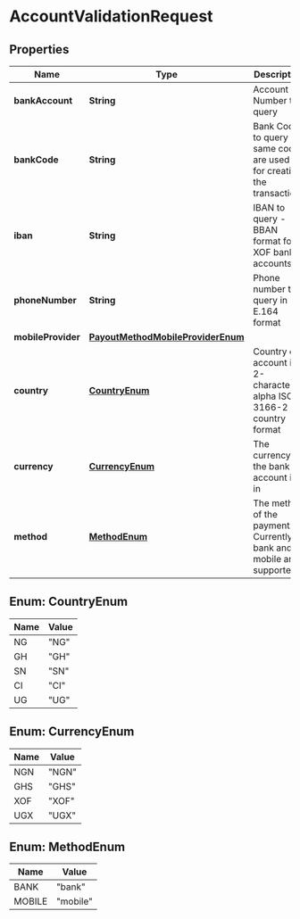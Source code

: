 

# AccountValidationRequest

## Properties

Name | Type | Description | Notes
------------ | ------------- | ------------- | -------------
**bankAccount** | **String** | Account Number to query |  [optional]
**bankCode** | **String** | Bank Code to query - same codes are used as for creating the transactions |  [optional]
**iban** | **String** | IBAN to query - BBAN format for XOF bank accounts |  [optional]
**phoneNumber** | **String** | Phone number to query in E.164 format |  [optional]
**mobileProvider** | [**PayoutMethodMobileProviderEnum**](PayoutMethodMobileProviderEnum.md) |  |  [optional]
**country** | [**CountryEnum**](#CountryEnum) | Country of account in 2-character alpha ISO 3166-2 country format | 
**currency** | [**CurrencyEnum**](#CurrencyEnum) | The currency the bank account is in | 
**method** | [**MethodEnum**](#MethodEnum) | The method of the payment. Currently bank and mobile are supported | 



## Enum: CountryEnum

Name | Value
---- | -----
NG | &quot;NG&quot;
GH | &quot;GH&quot;
SN | &quot;SN&quot;
CI | &quot;CI&quot;
UG | &quot;UG&quot;



## Enum: CurrencyEnum

Name | Value
---- | -----
NGN | &quot;NGN&quot;
GHS | &quot;GHS&quot;
XOF | &quot;XOF&quot;
UGX | &quot;UGX&quot;



## Enum: MethodEnum

Name | Value
---- | -----
BANK | &quot;bank&quot;
MOBILE | &quot;mobile&quot;



